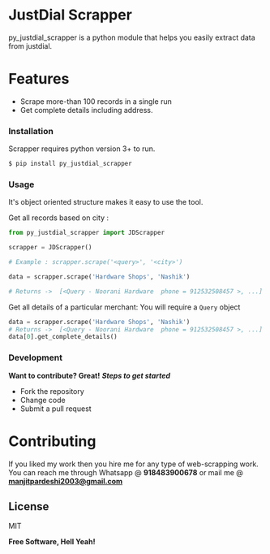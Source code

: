 # JustDial Scrapper

py_justdial_scrapper is a python module that helps you easily extract data from justdial.

# Features
  - Scrape more-than 100 records in a single run
  - Get complete details including address.

### Installation

Scrapper requires python version 3+ to run.


```py
$ pip install py_justdial_scrapper
```
### Usage

It's object oriented structure makes it easy to use the tool.

Get all records based on city : 

```py
from py_justdial_scrapper import JDScrapper

scrapper = JDScrapper()

# Example : scrapper.scrape('<query>', '<city>')

data = scrapper.scrape('Hardware Shops', 'Nashik')

# Returns ->  [<Query - Noorani Hardware  phone = 912532508457 >, ...]

```

Get all details of a particular merchant:
You will require a ```Query``` object
```py
data = scrapper.scrape('Hardware Shops', 'Nashik')
# Returns ->  [<Query - Noorani Hardware  phone = 912532508457 >, ...]
data[0].get_complete_details()
```

### Development

**Want to contribute? Great!**
***Steps to get started***
- Fork the repository
- Change code
- Submit a pull request

# Contributing

If you liked my work then you hire me for any type of web-scrapping work.
You can reach me through Whatsapp @ **918483900678**
or mail me @ **manjitpardeshi2003@gmail.com**

License
----

MIT

**Free Software, Hell Yeah!**
